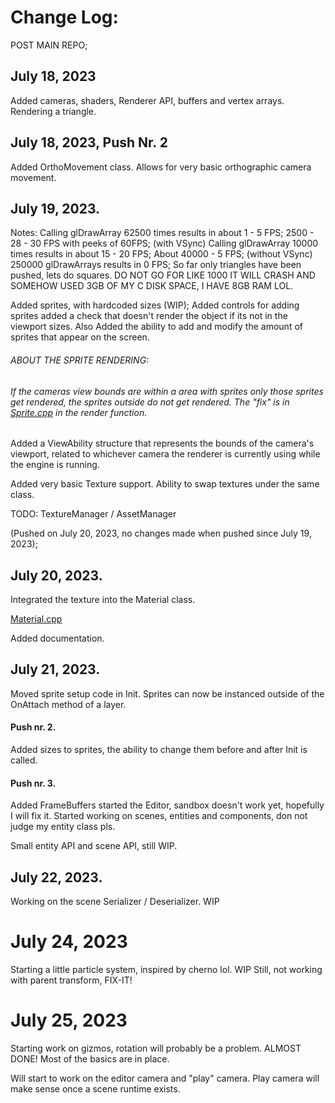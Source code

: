 # Change Log:

POST MAIN REPO;

## July 18, 2023

Added cameras, shaders, Renderer API, buffers and vertex arrays.
Rendering a triangle.

## July 18, 2023, Push Nr. 2

Added OrthoMovement class. Allows for very basic orthographic camera movement.

## July 19, 2023.

Notes:
Calling glDrawArray 62500 times results in about 1 - 5 FPS; 2500 - 28 - 30 FPS with peeks of 60FPS; (with VSync)
Calling glDrawArray 10000 times results in about 15 - 20 FPS; About 40000 - 5 FPS; (without VSync)
250000 glDrawArrays results in 0 FPS;
So far only triangles have been pushed, lets do squares.
DO NOT GO FOR LIKE 1000 IT WILL CRASH AND SOMEHOW USED 3GB OF MY C DISK SPACE, I HAVE 8GB RAM LOL.

Added sprites, with hardcoded sizes (WIP); Added controls for adding sprites added a check that doesn't render the object if its not in the viewport sizes.
Also Added the ability to add and modify the amount of sprites that appear on the screen.

###### ABOUT THE SPRITE RENDERING:

###### If the cameras view bounds are within a area with sprites only those sprites get rendered, the sprites outside do not get rendered. The "fix" is in [Sprite.cpp](Engine/Source/Renderer/Objects/Sprite.cpp) in the render function.

Added a ViewAbility structure that represents the bounds of the camera's viewport, related to whichever camera the renderer is currently using while the engine is running.

Added very basic Texture support. Ability to swap textures under the same class.

TODO: TextureManager / AssetManager

(Pushed on July 20, 2023, no changes made when pushed since July 19, 2023);

## July 20, 2023.

Integrated the texture into the Material class.

[Material.cpp](Engine/Source/Renderer/Material.cpp)

Added documentation.

## July 21, 2023.

Moved sprite setup code in Init. Sprites can now be instanced outside of the OnAttach method of a layer.

#### Push nr. 2.

Added sizes to sprites, the ability to change them before and after Init is called.

#### Push nr. 3.

Added FrameBuffers started the Editor, sandbox doesn't work yet, hopefully I will fix it.
Started working on scenes, entities and components, don not judge my entity class pls.

Small entity API and scene API, still WIP.

## July 22, 2023.

Working on the scene Serializer / Deserializer. WIP

# July 24, 2023

Starting a little particle system, inspired by cherno lol. WIP Still, not working with parent transform, FIX-IT!

# July 25, 2023

Starting work on gizmos, rotation will probably be a problem. ALMOST DONE! Most of the basics are in place.

Will start to work on the editor camera and "play" camera. Play camera will make sense once a scene runtime exists.
